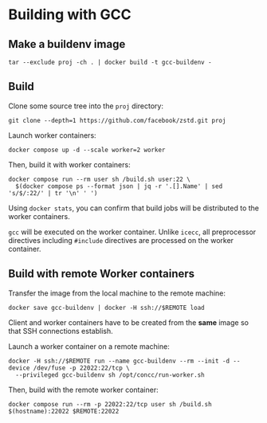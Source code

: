 # Building with GCC

## Make a buildenv image

```shell
tar --exclude proj -ch . | docker build -t gcc-buildenv -
```

## Build

Clone some source tree into the `proj` directory:

```shell
git clone --depth=1 https://github.com/facebook/zstd.git proj
```

Launch worker containers:

```shell
docker compose up -d --scale worker=2 worker
```

Then, build it with worker containers:

```shell
docker compose run --rm user sh /build.sh user:22 \
  $(docker compose ps --format json | jq -r '.[].Name' | sed 's/$/:22/' | tr '\n' ' ')
```

Using `docker stats`, you can confirm that build jobs will be distributed to the worker containers.

`gcc` will be executed on the worker container.  Unlike `icecc`, all preprocessor directives
including `#include` directives are processed on the worker container.

## Build with remote Worker containers

Transfer the image from the local machine to the remote machine:

```shell
docker save gcc-buildenv | docker -H ssh://$REMOTE load
```

Client and worker containers have to be created from the **same** image so that SSH connections establish.

Launch a worker container on a remote machine:

```shell
docker -H ssh://$REMOTE run --name gcc-buildenv --rm --init -d --device /dev/fuse -p 22022:22/tcp \
  --privileged gcc-buildenv sh /opt/concc/run-worker.sh
```

Then, build with the remote worker container:

```shell
docker compose run --rm -p 22022:22/tcp user sh /build.sh $(hostname):22022 $REMOTE:22022
```
